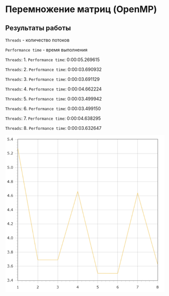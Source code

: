 # Перемножение матриц (OpenMP)

## Результаты работы

`Threads` - количество потоков

`Performance time` - время выполнения

`Threads`: 1. `Performance time`: 0:00:05.269615

`Threads`: 2. `Performance time`: 0:00:03.690932

`Threads`: 3. `Performance time`: 0:00:03.691129

`Threads`: 4. `Performance time`: 0:00:04.662224

`Threads`: 5. `Performance time`: 0:00:03.499942

`Threads`: 6. `Performance time`: 0:00:03.499150

`Threads`: 7. `Performance time`: 0:00:04.638295

`Threads`: 8. `Performance time`: 0:00:03.632647


![график](assets/OpenMP_performance.png?raw=true)

